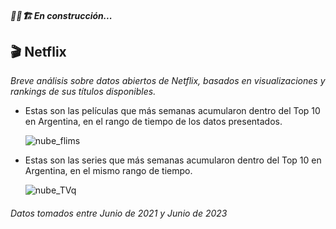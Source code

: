 ##### 🚧👷🏗   En construcción... 
## 🎬 Netflix

_Breve análisis sobre datos abiertos de Netflix, basados en visualizaciones y rankings de sus títulos disponibles._

* Estas son las películas que más semanas acumularon dentro del Top 10 en Argentina, en el rango de tiempo de los datos presentados.

  ![nube_flims](https://github.com/marcosbutti/Netflix/assets/113639622/4e977959-5806-4b53-b6da-53e5e6d6b9db)

* Estas son las series que más semanas acumularon dentro del Top 10 en Argentina, en el mismo rango de tiempo.
  
  ![nube_TVq](https://github.com/marcosbutti/Netflix/assets/113639622/4a4986e6-b13e-44fd-a8db-a5c6891f5ca2)
######    Datos tomados entre Junio de 2021 y Junio de 2023 
